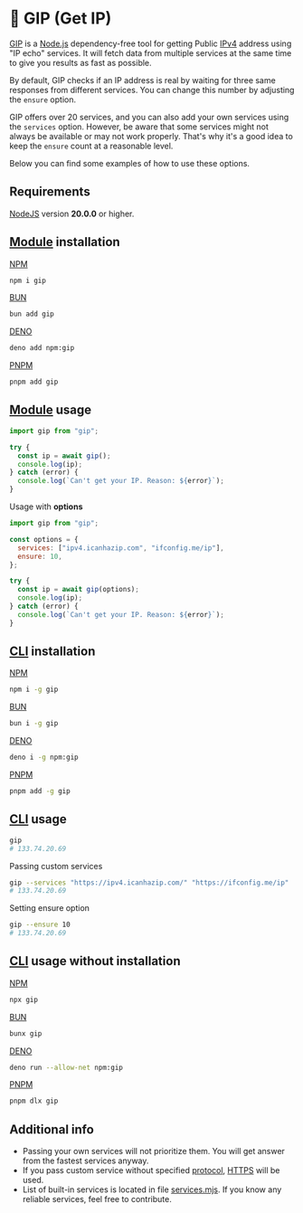 # 🐷 GIP (Get IP)

[GIP](https://www.npmjs.com/package/gip) is a [Node.js](https://nodejs.org/en/) dependency-free tool for getting Public
[IPv4](https://en.wikipedia.org/wiki/IPv4) address using "IP echo" services. It will fetch data from multiple services at the same time to
give you results as fast as possible.

By default, GIP checks if an IP address is real by waiting for three same responses from different services. You can change this number by
adjusting the `ensure` option.

GIP offers over 20 services, and you can also add your own services using the `services` option. However, be aware that some services might
not always be available or may not work properly. That's why it's a good idea to keep the `ensure` count at a reasonable level.

Below you can find some examples of how to use these options.

## Requirements

[NodeJS](https://nodejs.org/en/download) version **20.0.0** or higher.

## [Module](https://nodejs.org/api/esm.html#modules-ecmascript-modules) installation

[NPM](https://docs.npmjs.com/cli/v10/commands/npm-install)

```bash
npm i gip
```

[BUN](https://bun.sh/docs/cli/add)

```bash
bun add gip
```

[DENO](https://docs.deno.com/runtime/reference/cli/add/)

```bash
deno add npm:gip
```

[PNPM](https://pnpm.io/pnpm-cli#commands)

```bash
pnpm add gip
```

## [Module](https://nodejs.org/api/esm.html#modules-ecmascript-modules) usage

```js
import gip from "gip";

try {
  const ip = await gip();
  console.log(ip);
} catch (error) {
  console.log(`Can't get your IP. Reason: ${error}`);
}
```

Usage with **options**

```js
import gip from "gip";

const options = {
  services: ["ipv4.icanhazip.com", "ifconfig.me/ip"],
  ensure: 10,
};

try {
  const ip = await gip(options);
  console.log(ip);
} catch (error) {
  console.log(`Can't get your IP. Reason: ${error}`);
}
```

## [CLI](https://en.wikipedia.org/wiki/Command-line_interface) installation

[NPM](https://docs.npmjs.com/downloading-and-installing-packages-globally)

```bash
npm i -g gip
```

[BUN](https://bun.sh/docs/cli/install#global-packages)

```bash
bun i -g gip
```

[DENO](https://docs.deno.com/runtime/reference/cli/install/#global-installation)

```bash
deno i -g npm:gip
```

[PNPM](https://pnpm.io/cli/add#--global--g)

```bash
pnpm add -g gip
```

## [CLI](https://en.wikipedia.org/wiki/Command-line_interface) usage

```bash
gip
# 133.74.20.69
```

Passing custom services

```bash
gip --services "https://ipv4.icanhazip.com/" "https://ifconfig.me/ip"
# 133.74.20.69
```

Setting ensure option

```bash
gip --ensure 10
# 133.74.20.69
```

## [CLI](https://en.wikipedia.org/wiki/Command-line_interface) usage without installation

[NPM]()

```bash
npx gip
```

[BUN](https://bun.sh/docs/cli/bunx)

```bash
bunx gip
```

[DENO](https://docs.deno.com/runtime/reference/cli/run/)

```bash
deno run --allow-net npm:gip
```

[PNPM](https://pnpm.io/pnpm-cli#commands)

```bash
pnpm dlx gip
```

## Additional info

- Passing your own services will not prioritize them. You will get answer from the fastest services anyway.
- If you pass custom service without specified [protocol](https://en.wikipedia.org/wiki/Hypertext_Transfer_Protocol),
  [HTTPS](https://en.wikipedia.org/wiki/HTTPS) will be used.
- List of built-in services is located in file [services.mjs](https://github.com/Avaray/gip/blob/main/services.mjs). If you know any
  reliable services, feel free to contribute.
